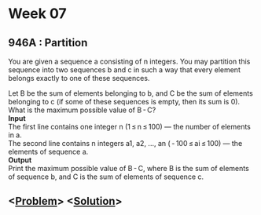 # Week 07

## 946A : Partition 

You are given a sequence a consisting of n integers. You may partition this sequence into two sequences b and c in such a way that every element belongs exactly to one of these sequences.

Let B be the sum of elements belonging to b, and C be the sum of elements belonging to c (if some of these sequences is empty, then its sum is 0). What is the maximum possible value of B - C?  
**Input**<br>
The first line contains one integer n (1 ≤ n ≤ 100) — the number of elements in a.  
The second line contains n integers a1, a2, ..., an ( - 100 ≤ ai ≤ 100) — the elements of sequence a.  
**Output**<br>
Print the maximum possible value of B - C, where B is the sum of elements of sequence b, and C is the sum of elements of sequence c.
## <[**Problem**](http://codeforces.com/problemset/problem/946/A/)> <[**Solution**](http://codeforces.com/problemset/submission/946/44526833)>

